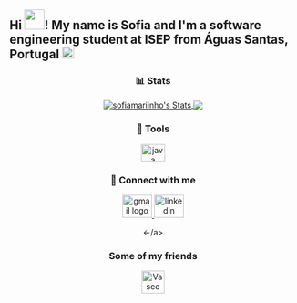 <div align="center">
<h2 align="left">Hi <img src="https://media3.giphy.com/media/Bu342ERrfYxzTjZhZB/giphy.gif?cid=790b761191a3a94c3de0a432c6347ed290f6dbe2f9356ec9&rid=giphy.gif&ct=s" width="35">! My name is Sofia and I'm a software engineering student at ISEP from Águas Santas, Portugal <img src="https://cm-feira.pt/documents/20142/0/brasao_municipio-stamfeira.png/8f58d473-81a1-23c6-e74a-f78c4e028b7c?t=1533735783716"width="21"></h2>

### 📊 Stats

<a href="https://github.com/sofiamariinho/sofiamariinho">
  <img   align="center" src="https://github-readme-stats.vercel.app/api?username=sofiamariinho&show_icons=true&line_height=27&count_private=true&title_color=ffffff&text_color=c9cacc&icon_color=2bbc8a&bg_color=1d1f21" alt="sofiamariinho's Stats" />
<a href="https://github.com/sofiamariinho/sofiamariinho">
  <img  align="center" src="https://github-readme-stats.vercel.app/api/top-langs/?username=sofiamariinho&title_color=ffffff&text_color=c9cacc&icon_color=2bbc8a&bg_color=1d1f21&langs_count=3" />
</a>

### 🔧 Tools

  <img src="https://cdn.jsdelivr.net/gh/devicons/devicon/icons/java/java-original.svg" height="30" width="42" alt="java logo"  />


### 📧 Connect with me

  </a>
  <a href="mailto:sofiamarinhopaulo@gmail.com" target="_blank">
    <img src="https://raw.githubusercontent.com/maurodesouza/profile-readme-generator/master/src/assets/icons/social/gmail/default.svg" width="52" height="40" alt="gmail logo"  />
  <a href="https://www.linkedin.com/in/sofia-marinho-841119269" target="_blank">
    <img src="https://raw.githubusercontent.com/maurodesouza/profile-readme-generator/master/src/assets/icons/social/linkedin/default.svg" width="52" height="40" alt="linkedin logo"  />
    </a>
<br clear="both">

<-/a>
  ### Some of my friends
  <a href="https://github.com/vscosousa" target="_blank">
    <img src="https://https://avatars.githubusercontent.com/u/107275037?v=4" height="40" alt="Vasco profile"  />
  
  </a>

###

</div>
